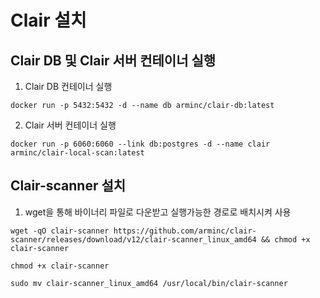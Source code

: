 # Clair 설치
## Clair DB 및 Clair 서버 컨테이너 실행
1. Clair DB 컨테이너 실행 
```shell
docker run -p 5432:5432 -d --name db arminc/clair-db:latest
```
2. Clair 서버 컨테이너 실행
```shell
docker run -p 6060:6060 --link db:postgres -d --name clair arminc/clair-local-scan:latest
```
## Clair-scanner 설치
1. wget을 통해 바이너리 파일로 다운받고 실행가능한 경로로 배치시켜 사용
```shell
wget -qO clair-scanner https://github.com/arminc/clair-scanner/releases/download/v12/clair-scanner_linux_amd64 && chmod +x clair-scanner

chmod +x clair-scanner

sudo mv clair-scanner_linux_amd64 /usr/local/bin/clair-scanner
```
